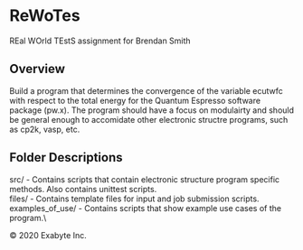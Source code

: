 # ReWoTes

REal WOrld TEstS assignment for Brendan Smith

## Overview

Build a program that determines the convergence of the variable ecutwfc with respect to the total energy
for the Quantum Espresso software package (pw.x). The program should have a focus on modulairty and 
should be general enough to accomidate other electronic structre programs, such as cp2k, vasp, etc.

## Folder Descriptions

src/ - Contains scripts that contain electronic structure program specific methods. Also contains unittest scripts.\
files/ - Contains template files for input and job submission scripts.\
examples_of_use/ - Contains scripts that show example use cases of the program.\

© 2020 Exabyte Inc.
